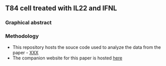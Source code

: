 ## T84 cell treated with IL22 and IFNL

### Graphical abstract

### Methodology
- This repository hosts the souce code used to analyze the data from the paper - [XXX]()
- The companion website for this paper is hosted [here](https://ashwini-kr-sharma.github.io/Boulant-IL22-INFL/)
